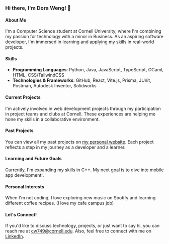 ### Hi there, I'm Dora Weng! 👋

#### About Me
I'm a Computer Science student at Cornell University, where I'm combining my passion for technology with a minor in Business. As an aspiring software developer, I'm immersed in learning and applying my skills in real-world projects.

#### Skills
- **Programming Languages**: Python, Java, JavaScript, TypeScript, OCaml, HTML, CSS/TailwindCSS
- **Technologies & Frameworks**: GitHub, React, Vite.js, Prisma, JUnit, Postman, Autodesk Inventor, Solidworks

#### Current Projects
I'm actively involved in web development projects through my participation in project teams and clubs at Cornell. These experiences are helping me hone my skills in a collaborative environment.

#### Past Projects
You can view all my past projects on [my personal website](https://dora-weng.vercel.app/#Home). Each project reflects a step in my journey as a developer and a learner.

#### Learning and Future Goals
Currently, I'm expanding my skills in C++. My next goal is to dive into mobile app development!.

#### Personal Interests
When I'm not coding, I love exploring new music on Spotify and learning different coffee recipes. (I love my cafe campus job)

#### Let's Connect!
If you'd like to discuss technology, projects, or just want to say hi, you can reach me at cw749@cornell.edu. Also, feel free to connect with me on [LinkedIn](https://www.linkedin.com/in/chuyinweng/).

